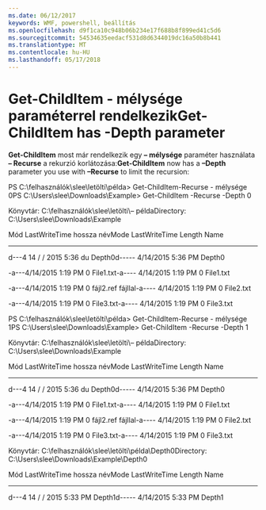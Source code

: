 ```yaml
---
ms.date: 06/12/2017
keywords: WMF, powershell, beállítás
ms.openlocfilehash: d9f1ca10c948b06b234e17f688b8f899ed41c5d6
ms.sourcegitcommit: 54534635eedacf531d8d6344019dc16a50b8b441
ms.translationtype: MT
ms.contentlocale: hu-HU
ms.lasthandoff: 05/17/2018
---
```

# <a name="get-childitem-has--depth-parameter"></a><span data-ttu-id="df2d6-102">Get-ChildItem - mélysége paraméterrel rendelkezik</span><span class="sxs-lookup"><span data-stu-id="df2d6-102">Get-ChildItem has -Depth parameter</span></span>
<span data-ttu-id="df2d6-103">**Get-ChildItem** most már rendelkezik egy **– mélysége** paraméter használata **– Recurse** a rekurzió korlátozása:</span><span class="sxs-lookup"><span data-stu-id="df2d6-103">**Get-ChildItem** now has a **–Depth** parameter you use with **–Recurse** to limit the recursion:</span></span>

<span data-ttu-id="df2d6-104">PS C:\\felhasználók\\slee\\letölti\\példa&gt; Get-ChildItem-Recurse - mélysége 0</span><span class="sxs-lookup"><span data-stu-id="df2d6-104">PS C:\\Users\\slee\\Downloads\\Example&gt; Get-ChildItem -Recurse -Depth 0</span></span>

<span data-ttu-id="df2d6-105">Könyvtár: C:\\felhasználók\\slee\\letölti\\– példa</span><span class="sxs-lookup"><span data-stu-id="df2d6-105">Directory: C:\\Users\\slee\\Downloads\\Example</span></span>

<span data-ttu-id="df2d6-106">Mód LastWriteTime hossza név</span><span class="sxs-lookup"><span data-stu-id="df2d6-106">Mode LastWriteTime Length Name</span></span>

---- ------------- ------ ----

<span data-ttu-id="df2d6-107">d---4 14 / / 2015 5:36 du Depth0</span><span class="sxs-lookup"><span data-stu-id="df2d6-107">d----- 4/14/2015 5:36 PM Depth0</span></span>

<span data-ttu-id="df2d6-108">-a---4/14/2015 1:19 PM 0 File1.txt</span><span class="sxs-lookup"><span data-stu-id="df2d6-108">-a---- 4/14/2015 1:19 PM 0 File1.txt</span></span>

<span data-ttu-id="df2d6-109">-a---4/14/2015 1:19 PM 0 fájl2.ref fájllal</span><span class="sxs-lookup"><span data-stu-id="df2d6-109">-a---- 4/14/2015 1:19 PM 0 File2.txt</span></span>

<span data-ttu-id="df2d6-110">-a---4/14/2015 1:19 PM 0 File3.txt</span><span class="sxs-lookup"><span data-stu-id="df2d6-110">-a---- 4/14/2015 1:19 PM 0 File3.txt</span></span>

<span data-ttu-id="df2d6-111">PS C:\\felhasználók\\slee\\letölti\\példa&gt; Get-ChildItem-Recurse - mélysége 1</span><span class="sxs-lookup"><span data-stu-id="df2d6-111">PS C:\\Users\\slee\\Downloads\\Example&gt; Get-ChildItem -Recurse -Depth 1</span></span>

<span data-ttu-id="df2d6-112">Könyvtár: C:\\felhasználók\\slee\\letölti\\– példa</span><span class="sxs-lookup"><span data-stu-id="df2d6-112">Directory: C:\\Users\\slee\\Downloads\\Example</span></span>

<span data-ttu-id="df2d6-113">Mód LastWriteTime hossza név</span><span class="sxs-lookup"><span data-stu-id="df2d6-113">Mode LastWriteTime Length Name</span></span>

---- ------------- ------ ----

<span data-ttu-id="df2d6-114">d---4 14 / / 2015 5:36 du Depth0</span><span class="sxs-lookup"><span data-stu-id="df2d6-114">d----- 4/14/2015 5:36 PM Depth0</span></span>

<span data-ttu-id="df2d6-115">-a---4/14/2015 1:19 PM 0 File1.txt</span><span class="sxs-lookup"><span data-stu-id="df2d6-115">-a---- 4/14/2015 1:19 PM 0 File1.txt</span></span>

<span data-ttu-id="df2d6-116">-a---4/14/2015 1:19 PM 0 fájl2.ref fájllal</span><span class="sxs-lookup"><span data-stu-id="df2d6-116">-a---- 4/14/2015 1:19 PM 0 File2.txt</span></span>

<span data-ttu-id="df2d6-117">-a---4/14/2015 1:19 PM 0 File3.txt</span><span class="sxs-lookup"><span data-stu-id="df2d6-117">-a---- 4/14/2015 1:19 PM 0 File3.txt</span></span>

<span data-ttu-id="df2d6-118">Könyvtár: C:\\felhasználók\\slee\\letölti\\példa\\Depth0</span><span class="sxs-lookup"><span data-stu-id="df2d6-118">Directory: C:\\Users\\slee\\Downloads\\Example\\Depth0</span></span>

<span data-ttu-id="df2d6-119">Mód LastWriteTime hossza név</span><span class="sxs-lookup"><span data-stu-id="df2d6-119">Mode LastWriteTime Length Name</span></span>

---- ------------- ------ ----

<span data-ttu-id="df2d6-120">d---4 14 / / 2015 5:33 PM Depth1</span><span class="sxs-lookup"><span data-stu-id="df2d6-120">d----- 4/14/2015 5:33 PM Depth1</span></span>
